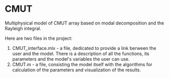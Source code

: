 # CMUT
Multiphysical model of CMUT array based on modal decomposition and the Rayleigh integral.

Here are two files in the project:
1) CMUT_interface.mlx - a file, dedicated to provide a link berween the user and the model. There is a description of all the functions, its parameters and the model's variables the user can use.
2) CMUT.m - a file, consisting the model itself with the algorithms for calculation of the parameters and visualization of the results.
